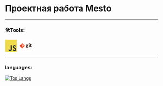 # Проектная работа Mesto

---

### :hammer_and_wrench:Tools:
</div>
 <img src="https://github.com/devicons/devicon/blob/master/icons/javascript/javascript-original.svg" title="JavaScript" alt="JavaScript" width="40" height="40"/>&nbsp; 
 <img src="https://github.com/devicons/devicon/blob/master/icons/git/git-original-wordmark.svg" title="Git" **alt="Git" width="40" height="40"/>
</div>

  ---

### languages:
[![Top Langs](https://github-readme-stats.vercel.app/api/top-langs/?username=tARRYsEEKER&layout=compact&theme=vision-friendly-dark)](https://github.com/anuraghazra/github-readme-stats)